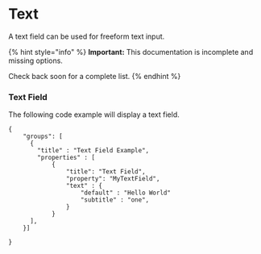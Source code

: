 # Text

A text field can be used for freeform text input.

{% hint style="info" %}
**Important:** This documentation is incomplete and missing options.

Check back soon for a complete list.
{% endhint %}

### Text Field

The following code example will display a text field.

```
{
    "groups": [        
      {
        "title" : "Text Field Example",
        "properties" : [
            {
                "title": "Text Field",
                "property": "MyTextField",
                "text" : {
                    "default" : "Hello World"
                    "subtitle" : "one",
                }
            }
      ],
    }]
    
}
```
